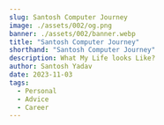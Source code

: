 ```yaml
---
slug: Santosh Computer Journey
image: ./assets/002/og.png
banner: ./assets/002/banner.webp
title: "Santosh Computer Journey"
shorthand: "Santosh Computer Journey"
description: What My Life looks Like?
author: Santosh Yadav
date: 2023-11-03
tags:
  - Personal
  - Advice
  - Career
---
```


<!-- Interviewing is scary – or, at least, it is for the first 2-3 years. Those awful years where interviewing feels like a ground war to **prove your value** to companies and scratching every surface in order to show you're worth giving a shot – **It's not easy**, I've been there, but surprisingly, I got to be the one now actually **doing the interviews**. Let me explain.

![Interviewing is one of those things that, for most, is as awful as it is necessary.](./assets/002/videocall.webp)

Not only was I now the one sitting behind the chair asking the technical questions, I was also the one determining if the candidate was **senior enough** to fit the role (more on this later). How crazy is that?

It wasn't all as straightforward as it might seem, there were so many things that added up for me to actually land that position, but the things **I learned** from my stay at that company, and doing that job, are simply priceless.

## How did I get there?

What's interesting the most, is that I wasn't **supposed** to be an interviewer – at the time of me interviewing with that company, I was applying for the Senior Frontend Engineer position, that's what my whole interview pipeline was targeted towards, specifically, a [React](https://react.dev/) position.

![The company handled around 300 to 400 React candidates... Per month.](./assets/002/react.webp)

I was asked about my React experience, went through a technical screening with technical React questions, and developed a take-home assignment where I used React to build an app that satisfied some specific requirements, **but it was more than that**. Apart from the usual process, some interesting things were added to the process:

- I was invited to a temporary **Slack channel**, with my interviewer, and some engineers from the company.
- I was expected to **communicate** my process, and ask for any kind of questions, doubts or blockers I faced with the assignment (spoiler alert: the project **had** ambiguous information that **should** get me to ask those questions).
- I was also being evaluated on how I received **feedback** from my interviewers – they are expected to share some small and subtle amounts of feedback to point the interviewee in the right direction without explicitly doing so.

And the fun thing is, I **did** land the job, however... Something unexpected happened, they **liked my communication and performance so much** that they actually proposed me **another whole position**, one that goes under the title of "Engineering Talent Advocate", a special set of engineers that not only contributed to internal codebases & toolings, but that are also a key role in the overall **talent acquisition process** of the company. This meant:

- Performing **technical interviews**.
- Being the one in the **Slack channels**, guiding the interviewee.
- Sending, reviewing, and proposing improvements for the **take-home assessments**.
- Working closely with **recruiters** & **technical sourcers**.
- Being the middle ground between the **development teams**, and the **candidates** for such teams.

Sounds like a lot, right? But let me tell you, it was quite the opposite, in fact, it was actually **one of the best jobs** I've ever had, and not only I'll share my experience, but **all of the things** I learned while being at that position, and how such things could help you on taking interviews like an **absolute expert**.

## A peek into my day-to-day

As a talent advocate, not only was I supposed to take over all of the responsibilities I mentioned above, I would also **own** and **manage** the **entire React hiring pipeline**, which in on itself was a **huge** responsibility, with lots of expectations. However, as fun and hard as it might sound, 90% of my day was... Mostly meetings.

![Meetings, meetings and, you guessed it, more meetings.](./assets/002/meetings.webp)

Sounds pretty boring, right? To me it wasn't. One of the things that got me into accepting that role was how **burnt out** I was from coding and web development in general – it was like breathing fresh air, and I got to do one of the things I liked the most: **Talking to people**. Believe me, I couldn't stare at a code editor for more than an hour without getting highly fatigued.

I would wake up to a usual **daily standup** meeting with the whole discipline (talent advocates, recruiters, sourcers and engineering directors) to have a look at the overall movement of the pipeline, seeing if there would be a need for more candidates, or if there's any changes to be made to the sourcing process. Discussing special cases as well was something really common to do.

The rest of the day would be, again, just meetings, mostly doing interviews, we would do **up to 4 interviews a day at most**, and checking/evaluating take-home assessments. Finally, I would spend some time of the day coding, and maintaining one of my core contributions to the team: A CLI that would automate the whole take-home assessment management. This is:

- Downloading a candidate's **repo**.
- **Setting up** the project (E.g. doing `npm install` and other configurations).
- Spinning up the **development server**.
- Tearing down if we **finished reviewing**.
- Archiving and cleaning up the project to **save space**.

As you can probably tell, I was **still** having some fun while coding, and it was enough for me to not get the burnout fatigue I was running away from. From all of these activities, I learned a **ton** of things I wish junior me had known from the start, which is why right here, right now, I'm compiling all of those life experiences I had after interviewing 100+ senior candidates at that company into **5 tips** that, I hope, can help you in your **upcoming interviews**.

## Tip 1: You are a story worth telling

And the interviewer is all about listening to it. Look, you might think you don't have anything amazing to say, **but you do**. It's not necessary to have built a million-dollar application, or a super-famous web service, or anything like that to feel like you have something to tell. The fact that you're taking an interview **is a sign** that you have at least a minimum amount of experience, and therefore, have lived stuff that's **worth sharing** – it's just a matter of **how** you share it.

![Most of interviewing is just storytelling.](./assets/002/story.webp)

As I always mention – it's not **what** you say, but **how** you say it. Communication is the most powerful tool you have at the palm of your hand, and you can make wonders with it, like for example, taking small things like stuff you learned while working on **a project**, people you met that left you **a lesson**, how you managed to get into programming and how you're looking forward to improve, and compiling them into a great story.

Like real life storytelling, there are ways to organize information in a way that **impacts** and leaves a **clear message**. Taking the interviewer on a journey through your experience is an almost guaranteed way of getting their **attention** and capturing their interest – just like a rollercoaster, with its ups, downs, tensions, and resolutions.

Take some time before your interview, think about yourself, what you have learned, what you have gone through, what things have shaped you into **what you are now** and what is **your goal**. Build a **timeline** that you can travel in simple terms, and take the interviewer with you. You **know yourself** better than **anyone else**, and if there's anyone that can show others how awesome you are, trust me, it's **you**.

## Tip 2: Think it out loud

I can't stress enough on how important it is to feel comfortable at speaking your **thoughts** and **ideas** while interviewing. Sure, you want to show seriousness and look professional, but we're not in an **interrogation room**. Don't be afraid to ask more if something makes you curious – being spontaneous is one of the best ways to create connection and **sympathy** with your interviewer.

![The interviewer definitely wants to know your thoughts.](./assets/002/think-out-loud.webp)

It proves as well that you are proactive, and that's something companies value, **a lot**. And it doesn't just end with asking, it extends to any idea you might have as well. If the current topic you're discussing reminds you of a past experience, **share it**. Not only does it back up your answers, it gives a sense of **growth** and **experience** that interviewers are always looking forward to find.

Speaking will show as well how good your communication skills are – can you express yourself in a clear and understandable way? How respectful are you while talking about past experiences? How have you internalized the situations you've gone through? All of those are absolute **game-changing** indicators that can put you way higher on the list. A great candidate is one that not only has the **technical part** covered, but the **communicational one** as well.

## Tip 3: Small experiences add up to great answers

Just like the second tip, previous life experiences also apply for the **technical** aspect of interviews, and here comes one of the most important aspects on taking any kind of job interview – make sure **you know** what you're going after.

![Experiences are like lego blocks – put the right pieces in the right places and you'll get amazing creations.](./assets/002/lego.webp)

Yes, there can be some times where we're interviewing for stuff we 100% don't know, but most of the times, we're going after a position that **matches** one (or more) of our specialties – maybe a technology, a framework, a language, and so on. If you're in a position where you're actually interviewing for something you've used in the past, believe me, you **sure** have stuff to back up your answers – you just **don't know it yet**.

After interviewing a lot of people, something that is pretty common among **really strong** candidates is how they go a step beyond a simple answer, and actually provide context – and it doesn't have to be anything heavily crafted, it's just as simple as remembering something you did in the past that's **equal** or **similar** to what you're being asked, and what you learned from it. Interviewers are not looking for an answer machine, but rather a **human** that is fully aware of its capabilities and that **knows** how to get to the next level.

## Tip 4: They know the result, show them the process

And believe me, that's one of the points where most people tend to fail. I know, there's a lot of misconceptions about what a **good interview** looks like – it's easy to think that it's just a back and forth between question, then an answer, then a question again, and so on, but, as I mentioned, interviewing is more of a **rollercoaster** than anything else.

![Your thought process is a great indicator of your capabilities.](./assets/002/process.webp)

When it comes to technical questions, not only does it help to bring out **past experiences**, but also showing the places your mind visits when presented with a problem – this is really useful for technical interviews where you're placed on a situation and are expected to come up with an answer, but **there's a catch**.

The interviewer **already knows the answer**. Sounds simple and expected, right? But that's actually a **great indicator** of what you actually should focus on. The purpose of technical interviews is not just to get you to see if you **know** the answer to a problem, but rather **how you approach it** – like a scientist, how do you build knowledge out of individual facts? How do you **come up** with something based on simple information that's presented to you at first? Do you **ask** the right questions?

Don't be afraid to hop on your train of thought, **that's actually** what interviewers are looking for, just remember not to confuse **communication** with **rambling**! If you notice you start getting off rails, remember, **always ask for clarification** if needed.

## Tip 5: They're humans, after all

Just like Daft Punk said, "We are human after all". On of the key factors that lead people to not perform as good as they might want is **nerves** – and it's pretty understandable, some times, we forget that the person at the other side of the call is **human as well**, they understand, they know how it feels, and they are there to **support you** on your way to get into the company.

![Your interviewer is just another human being, no more, no less.](./assets/002/robot.webp)

Recruiters and interviewers are often seen as **gatekeepers**, and it's their job to look like it, but not in the way you might think – they're not looking for excuses to discard your profile, they're actually **gathering as much positive stuff about you** as they can get in order to push forward and get you inside. Companies have standards, and that's pretty much expected, they have to stick to those standards, and that means, they can help you get there as well.

Interviewers don't celebrate when a profile is discarded, **that's not their job**, in fact, it's kind of disappointing when, for any reason out of their control, a candidate doesn't make it through. It sucks, because interviewers want the success of the candidates more than anything else.

This leaves a great lesson as well. **Don't stress too much** on interviews that simply don't go as expected. Some times, you can **ace** the interview, and still not getting the role. There are **so many variables** that play into the process that are out of your control, that is **not fair** to blame yourself over those situations. Any human that knows what you're going through will empathize with your situation, including **your interviewers**.

So, don't feel like you're against some sort of superior being that is only going to **judge** you. That can get you really tense and stressed and it will only prevent you from actually doing your best – see it as a **conversation** between two regular human beings, enjoy it, be yourself, and stay calm, because that's **what it is**.

## Key takeaways

It's worth noting that these tips are targeted towards interviewing for a position that fits the level of experience available for you. You know yourself better than anyone else, and you know what your current limits are, and **that's okay**.

Just remember that it's not about rushing your career as much as it is about getting the most out of every experience you go through, trust me, time moves **way faster** than you think, and every day you spend giving your best, will definitely **add up** to building a profile that will speak for yourself as long as you're willing to keep going.

Take it easy, and enjoy the ride as much as you can! -->
